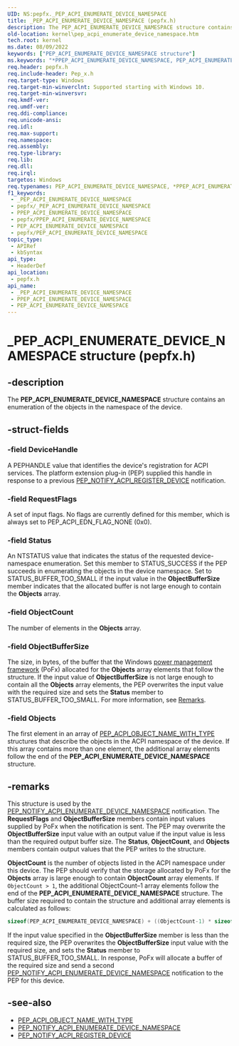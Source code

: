 ```yaml
---
UID: NS:pepfx._PEP_ACPI_ENUMERATE_DEVICE_NAMESPACE
title: _PEP_ACPI_ENUMERATE_DEVICE_NAMESPACE (pepfx.h)
description: The PEP_ACPI_ENUMERATE_DEVICE_NAMESPACE structure contains an enumeration of the objects in the namespace of the device.
old-location: kernel\pep_acpi_enumerate_device_namespace.htm
tech.root: kernel
ms.date: 08/09/2022
keywords: ["PEP_ACPI_ENUMERATE_DEVICE_NAMESPACE structure"]
ms.keywords: "*PPEP_ACPI_ENUMERATE_DEVICE_NAMESPACE, PEP_ACPI_ENUMERATE_DEVICE_NAMESPACE, PEP_ACPI_ENUMERATE_DEVICE_NAMESPACE structure [Kernel-Mode Driver Architecture], PPEP_ACPI_ENUMERATE_DEVICE_NAMESPACE, PPEP_ACPI_ENUMERATE_DEVICE_NAMESPACE structure pointer [Kernel-Mode Driver Architecture], _PEP_ACPI_ENUMERATE_DEVICE_NAMESPACE, kernel.pep_acpi_enumerate_device_namespace, pepfx/PEP_ACPI_ENUMERATE_DEVICE_NAMESPACE, pepfx/PPEP_ACPI_ENUMERATE_DEVICE_NAMESPACE"
req.header: pepfx.h
req.include-header: Pep_x.h
req.target-type: Windows
req.target-min-winverclnt: Supported starting with Windows 10.
req.target-min-winversvr: 
req.kmdf-ver: 
req.umdf-ver: 
req.ddi-compliance: 
req.unicode-ansi: 
req.idl: 
req.max-support: 
req.namespace: 
req.assembly: 
req.type-library: 
req.lib: 
req.dll: 
req.irql: 
targetos: Windows
req.typenames: PEP_ACPI_ENUMERATE_DEVICE_NAMESPACE, *PPEP_ACPI_ENUMERATE_DEVICE_NAMESPACE
f1_keywords:
 - _PEP_ACPI_ENUMERATE_DEVICE_NAMESPACE
 - pepfx/_PEP_ACPI_ENUMERATE_DEVICE_NAMESPACE
 - PPEP_ACPI_ENUMERATE_DEVICE_NAMESPACE
 - pepfx/PPEP_ACPI_ENUMERATE_DEVICE_NAMESPACE
 - PEP_ACPI_ENUMERATE_DEVICE_NAMESPACE
 - pepfx/PEP_ACPI_ENUMERATE_DEVICE_NAMESPACE
topic_type:
 - APIRef
 - kbSyntax
api_type:
 - HeaderDef
api_location:
 - pepfx.h
api_name:
 - _PEP_ACPI_ENUMERATE_DEVICE_NAMESPACE
 - PPEP_ACPI_ENUMERATE_DEVICE_NAMESPACE
 - PEP_ACPI_ENUMERATE_DEVICE_NAMESPACE
---
```


# _PEP_ACPI_ENUMERATE_DEVICE_NAMESPACE structure (pepfx.h)


## -description

The **PEP_ACPI_ENUMERATE_DEVICE_NAMESPACE** structure contains an enumeration of the objects in the namespace of the device.

## -struct-fields

### -field DeviceHandle

A PEPHANDLE value that identifies the device's registration for ACPI services. The platform extension plug-in (PEP) supplied this handle in response to a previous [PEP_NOTIFY_ACPI_REGISTER_DEVICE](./ns-pepfx-_pep_acpi_register_device.md) notification.

### -field RequestFlags

A set of input flags. No flags are currently defined for this member, which is always set to PEP_ACPI_EDN_FLAG_NONE (0x0).

### -field Status

An NTSTATUS value that indicates the status of the requested device-namespace enumeration. Set this member to STATUS_SUCCESS if the PEP succeeds in enumerating the objects in the device namespace. Set to STATUS_BUFFER_TOO_SMALL if the input value in the **ObjectBufferSize** member indicates that the allocated buffer is not large enough to contain the **Objects** array.

### -field ObjectCount

The number of elements in the **Objects** array.

### -field ObjectBufferSize

The size, in bytes, of the buffer that the Windows [power management framework](../_kernel/index.md#device-power-management) (PoFx) allocated for the **Objects** array elements that follow the structure. If the input value of **ObjectBufferSize** is not large enough to contain all the **Objects** array elements, the PEP overwrites the input value with the required size and sets the **Status** member to STATUS_BUFFER_TOO_SMALL. For more information, see [Remarks](#remarks).

### -field Objects

The first element in an array of [PEP_ACPI_OBJECT_NAME_WITH_TYPE](./ns-pepfx-_pep_acpi_object_name_with_type.md) structures that describe the objects in the ACPI namespace of the device. If this array contains more than one element, the additional array elements follow the end of the **PEP_ACPI_ENUMERATE_DEVICE_NAMESPACE** structure.

## -remarks

This structure is used by the [PEP_NOTIFY_ACPI_ENUMERATE_DEVICE_NAMESPACE](./ns-pepfx-_pep_acpi_enumerate_device_namespace.md) notification. The **RequestFlags** and **ObjectBufferSize** members contain input values supplied by PoFx when the notification is sent. The PEP may overwrite the **ObjectBufferSize** input value with an output value if the input value is less than the required output buffer size. The **Status**, **ObjectCount**, and **Objects** members contain output values that the PEP writes to the structure.

**ObjectCount** is the number of objects listed in the ACPI namespace under this device. The PEP should verify that the storage allocated by PoFx for the **Objects** array is large enough to contain **ObjectCount** array elements. If `ObjectCount > 1`, the additional ObjectCount–1 array elements follow the end of the **PEP_ACPI_ENUMERATE_DEVICE_NAMESPACE** structure. The buffer size required to contain the structure and additional array elements is calculated as follows:

``` cpp
sizeof(PEP_ACPI_ENUMERATE_DEVICE_NAMESPACE) + ((ObjectCount-1) * sizeof(PEP_ACPI_OBJECT_NAME_WITH_TYPE));
```

If the input value specified in the **ObjectBufferSize** member is less than the required size, the PEP overwrites the **ObjectBufferSize** input value with the required size, and sets the **Status** member to STATUS_BUFFER_TOO_SMALL. In response, PoFx will allocate a buffer of the required size and send a second [PEP_NOTIFY_ACPI_ENUMERATE_DEVICE_NAMESPACE](ns-pepfx-_pep_acpi_enumerate_device_namespace.md) notification to the PEP for this device.

## -see-also

- [PEP_ACPI_OBJECT_NAME_WITH_TYPE](./ns-pepfx-_pep_acpi_object_name_with_type.md)
- [PEP_NOTIFY_ACPI_ENUMERATE_DEVICE_NAMESPACE](./ns-pepfx-_pep_acpi_enumerate_device_namespace.md)
- [PEP_NOTIFY_ACPI_REGISTER_DEVICE](./ns-pepfx-_pep_acpi_register_device.md)
